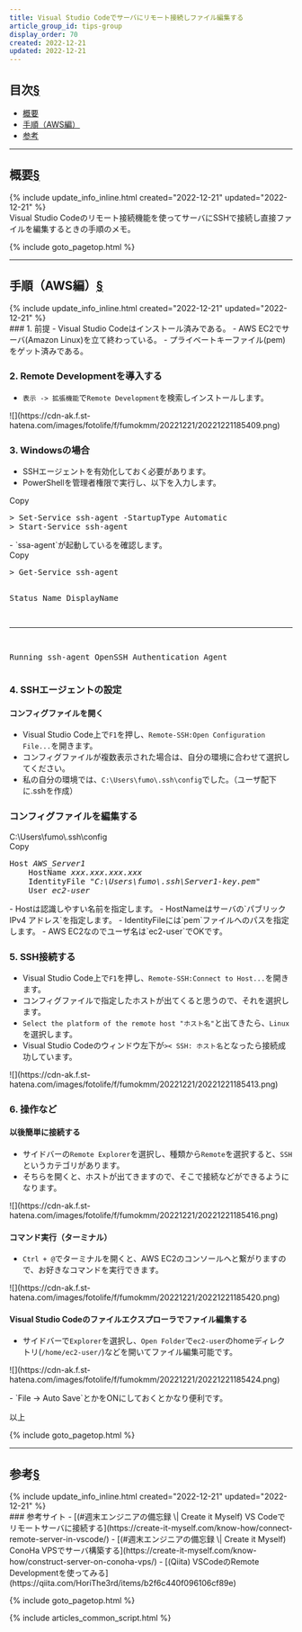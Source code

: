 ```yaml
---
title: Visual Studio Codeでサーバにリモート接続しファイル編集する
article_group_id: tips-group
display_order: 70
created: 2022-12-21
updated: 2022-12-21
---
```


## <a name="index">目次</a><a class="heading-anchor-permalink" href="#目次">§</a>

<ul id="index_ul">
<li><a href="#概要">概要</a></li>
<li><a href="#手順（AWS編）">手順（AWS編）</a></li>
<li><a href="#参考">参考</a></li>
</ul>

* * *
## <a name="概要">概要</a><a class="heading-anchor-permalink" href="#概要">§</a>
<div class="chapter-updated">{% include update_info_inline.html created="2022-12-21" updated="2022-12-21" %}</div>
Visual Studio Codeのリモート接続機能を使ってサーバにSSHで接続し直接ファイルを編集するときの手順のメモ。  

{% include goto_pagetop.html %}

* * *
## <a name="手順（AWS編）">手順（AWS編）</a><a class="heading-anchor-permalink" href="#手順（AWS編）">§</a>
<div class="chapter-updated">{% include update_info_inline.html created="2022-12-21" updated="2022-12-21" %}</div>
### 1. 前提
- Visual Studio Codeはインストール済みである。
- AWS EC2でサーバ(Amazon Linux)を立て終わっている。
  - プライベートキーファイル(pem)をゲット済みである。

### 2. Remote Developmentを導入する	
- `表示 -> 拡張機能`で`Remote Development`を検索しインストールします。
<p class="center size-6" markdown="span">
![](https://cdn-ak.f.st-hatena.com/images/fotolife/f/fumokmm/20221221/20221221185409.png)  
</p>

### 3. Windowsの場合
- SSHエージェントを有効化しておく必要があります。
- PowerShellを管理者権限で実行し、以下を入力します。
<div class="code-box-output no-title">
<div class="copy-button">Copy</div>
<pre>
&gt; Set-Service ssh-agent -StartupType Automatic
&gt; Start-Service ssh-agent
</pre>
</div>
- `ssa-agent`が起動しているを確認します。
<div class="code-box-output no-title">
<div class="copy-button">Copy</div>
<pre>
&gt; Get-Service ssh-agent

Status   Name               DisplayName
------   ----               -----------
Running  ssh-agent          OpenSSH Authentication Agent
</pre>
</div>

### 4. SSHエージェントの設定

#### コンフィグファイルを開く
- Visual Studio Code上で`F1`を押し、`Remote-SSH:Open Configuration File...`を開きます。
- コンフィグファイルが複数表示された場合は、自分の環境に合わせて選択してください。
- 私の自分の環境では、`C:\Users\fumo\.ssh\config`でした。（ユーザ配下に.sshを作成）

### コンフィグファイルを編集する

<div class="code-box">
<div class="title">C:\Users\fumo\.ssh\config</div>
<div class="copy-button">Copy</div>
<pre>
Host <em>AWS_Server1</em>
    HostName <em>xxx.xxx.xxx.xxx</em>
    IdentityFile <em>"C:\Users\fumo\.ssh\Server1-key.pem"</em>
    User <em>ec2-user</em>
</pre>
</div>
- Hostは認識しやすい名前を指定します。
- HostNameはサーバの`パブリック IPv4 アドレス`を指定します。
- IdentityFileには`pem`ファイルへのパスを指定します。
- AWS EC2なのでユーザ名は`ec2-user`でOKです。

### 5. SSH接続する
- Visual Studio Code上で`F1`を押し、`Remote-SSH:Connect to Host...`を開きます。
- コンフィグファイルで指定したホストが出てくると思うので、それを選択します。
- `Select the platform of the remote host "ホスト名"`と出てきたら、`Linux`を選択します。
- Visual Studio Codeのウィンドウ左下が`>< SSH: ホスト名`となったら接続成功しています。
<p class="center size-2" markdown="span">
![](https://cdn-ak.f.st-hatena.com/images/fotolife/f/fumokmm/20221221/20221221185413.png)  
</p>

### 6. 操作など

#### 以後簡単に接続する
- サイドバーの`Remote Explorer`を選択し、種類から`Remote`を選択すると、`SSH`というカテゴリがあります。
- そちらを開くと、ホストが出てきますので、そこで接続などができるようになります。
<p class="center size-5" markdown="span">
![](https://cdn-ak.f.st-hatena.com/images/fotolife/f/fumokmm/20221221/20221221185416.png)  
</p>

#### コマンド実行（ターミナル）
- `Ctrl + @`でターミナルを開くと、AWS EC2のコンソールへと繋がりますので、お好きなコマンドを実行できます。
<p class="center size-6" markdown="span">
![](https://cdn-ak.f.st-hatena.com/images/fotolife/f/fumokmm/20221221/20221221185420.png)  
</p>

#### Visual Studio Codeのファイルエクスプローラでファイル編集する
- サイドバーで`Explorer`を選択し、`Open Folder`で`ec2-user`のhomeディレクトリ(`/home/ec2-user/`)などを開いてファイル編集可能です。
<p class="center size-6" markdown="span">
![](https://cdn-ak.f.st-hatena.com/images/fotolife/f/fumokmm/20221221/20221221185424.png)  
</p>
- `File -> Auto Save`とかをONにしておくとかなり便利です。

以上

{% include goto_pagetop.html %}

* * *
## <a name="参考">参考</a><a class="heading-anchor-permalink" href="#参考">§</a>
<div class="chapter-updated">{% include update_info_inline.html created="2022-12-21" updated="2022-12-21" %}</div>
### 参考サイト
- [(#週末エンジニアの備忘録 \| Create it Myself) VS Codeでリモートサーバに接続する](https://create-it-myself.com/know-how/connect-remote-server-in-vscode/)
- [(#週末エンジニアの備忘録 \| Create it Myself) ConoHa VPSでサーバ構築する](https://create-it-myself.com/know-how/construct-server-on-conoha-vps/)
- [(Qiita) VSCodeのRemote Developmentを使ってみる](https://qiita.com/HoriThe3rd/items/b2f6c440f096106cf89e)

{% include goto_pagetop.html %}

{% include articles_common_script.html %}
